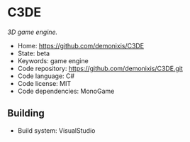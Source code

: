 # C3DE

_3D game engine._

- Home: https://github.com/demonixis/C3DE
- State: beta
- Keywords: game engine
- Code repository: https://github.com/demonixis/C3DE.git
- Code language: C#
- Code license: MIT
- Code dependencies: MonoGame

## Building

- Build system: VisualStudio
